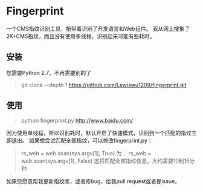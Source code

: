 # Fingerprint

一个CMS指纹识别工具，捎带着识别了开发语言和Web组件。
我从网上搜集了2K+CMS指纹，而且没有使用多线程，识别起来可能有些耗时。

## 安装
您需要Python 2.7，不再需要别的了
>git clone --depth 1 https://github.com/Lewiswu1209/fingerprint.git

## 使用
>python fingerprint.py http://www.baidu.com/

因为使用单线程，所以识别耗时，默认开启了快速模式，识别到一个匹配的指纹立即退出。
如果想尝试匹配全部指纹，可以修改fingerprint.py：
>rs_web  = web.scan(sys.argv[1], True)
为：
>rs_web  = web.scan(sys.argv[1], False)
这将匹配全部指纹信息，大约需要10到15分钟

如果您愿意帮我更新指纹库，或者修bug，给我pull request或者提issue。
